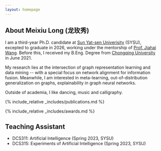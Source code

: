 ```yaml
---
layout: homepage
---
```


## About Meixiu Long (龙玫秀)
I am a third-year Ph.D. candidate at <a href="https://www.sysu.edu.cn/"> Sun Yat-sen Univerisity</a> (SYSU), excepted to graduate in 2026, working under the mentorship of [Prof. Jiahai Wang](https://cse.sysu.edu.cn/content/2551). Before this, I received my B.Eng. Degree from [Chongqing University](https://www.cqu.edu.cn/) in June 2021.

My research lies at the intersection of graph representation learning and data mining -- with a special focus on network alignment for information fusion. 
Meanwhile, I am interested in meta-learning, out-of-distribution generalization on graphs, explainability in graph neural networks.

Outside of academia, I like dancing, music and calligraphy.
<!-- ## Research Interests
- **Deep graph learning:** graph neural network, graph structure learning, out-of-distribution generalization.
- **Data mining:** network alignment, knowledge fusion. -->

<!-- ## News

- **[Feb. 2020]** Our paper about incremental learning is accepted to CVPR 2020.
- **[Feb. 2020]** We will host the ACM Multimedia Asia 2020 conference in Singapore!
- **[Sept. 2019]** Our paper about few-shot learning is accepted to NeurIPS 2019.
- **[Mar. 2019]** Our paper about few-shot learning is accepted to CVPR 2019. -->

{% include_relative _includes/publications.md %}

<!-- {% include_relative _includes/services.md %} -->

{% include_relative _includes/awards.md %}

## Teaching Assistant
- DCS311: Artificial Intelligence (Spring 2023, SYSU)
- DCS315: Experiments of Artificial Intelligence (Spring 2023, SYSU)

